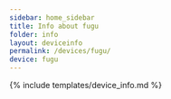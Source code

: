 ```yaml
---
sidebar: home_sidebar
title: Info about fugu
folder: info
layout: deviceinfo
permalink: /devices/fugu/
device: fugu
---
```

{% include templates/device_info.md %}
